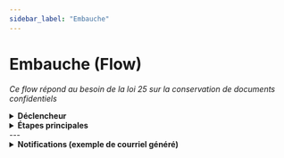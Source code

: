 ```yaml
---
sidebar_label: "Embauche"
---
```


# Embauche (Flow)
*Ce flow répond au besoin de la loi 25 sur la conservation de documents confidentiels*

<details>
<summary><strong>Déclencheur</strong></summary>

- Quand un formulaire d'embauche est rempli.

</details>

<details>
<summary><strong>Étapes principales</strong></summary>

1. **Initialisation**
   - Créer la variable Jour d'attente.
2. **Contrôleur**
   - Obtenir le courriel du contrôleur.
3. **Informe**
   - Envoie un courriel au contrôleur pour l'avertir de la complétion du formulaire d'embauche
4. **Gestion des délais**
   - Attend deux jours de moins que la valeur d'attente
   - Avertit le contrôleur que les documents seront supprimés dans deux jours
   - Attend les deux jours restants
5. **Suppression**
   - Supprime les fichiers confidentiels.

</details>
---

<details>
<summary><strong>Notifications (exemple de courriel généré)</strong></summary>

<details>
<summary><strong>Voir l'exemple de courriel</strong></summary>

![Exemple d'email d'embauche](/img/email-embauche.png)

</details>

</details>
